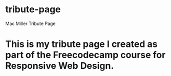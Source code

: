 # tribute-page
Mac Miller Tribute Page

<h1>   This is my tribute page I created as part of the Freecodecamp course for Responsive Web Design. </h1>
